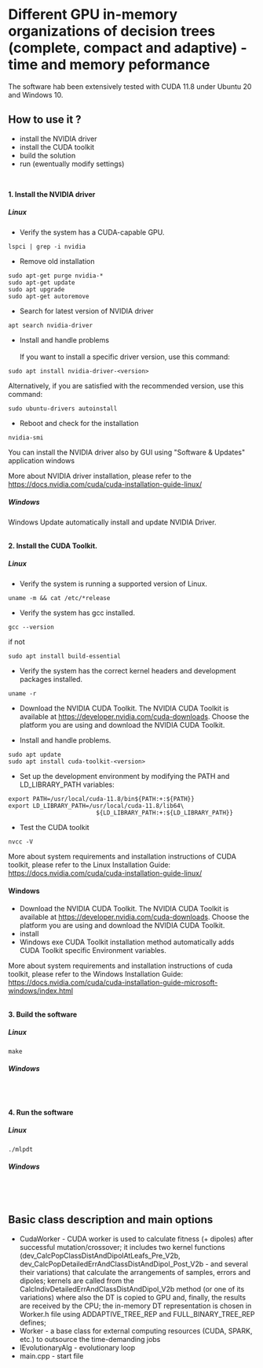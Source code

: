 # Different GPU in-memory organizations of decision trees (complete, compact and adaptive) - time and memory peformance
The software hab been extensively tested with CUDA 11.8 under Ubuntu 20 and Windows 10.

## How to use it ?
- install the NVIDIA driver
- install the CUDA toolkit
- build the solution
- run (ewentually modify settings)
<BR/>

**1. Install the NVIDIA driver**
##### Linux
- Verify the system has a CUDA-capable GPU.
```
lspci | grep -i nvidia
```

- Remove old installation
```
sudo apt-get purge nvidia-*
sudo apt-get update 
sudo apt upgrade
sudo apt-get autoremove
```

- Search for latest version of NVIDIA driver
```
apt search nvidia-driver
```

- Install and handle problems <br/>  
If you want to install a specific driver version, use this command:
```
sudo apt install nvidia-driver-<version>
```
Alternatively, if you are satisfied with the recommended version, use this command:
```
sudo ubuntu-drivers autoinstall
```

- Reboot and check for the installation
```
nvidia-smi
```

You can install the NVIDIA driver also by GUI using "Software & Updates" application windows

More about NVIDIA driver installation, please refer to the 
https://docs.nvidia.com/cuda/cuda-installation-guide-linux/

##### Windows
Windows Update automatically install and update NVIDIA Driver. <BR/><BR/>

**2. Install the CUDA Toolkit.**

##### Linux
- Verify the system is running a supported version of Linux.
```
uname -m && cat /etc/*release
```

- Verify the system has gcc installed.
```
gcc --version
```
if not
```
sudo apt install build-essential
```

- Verify the system has the correct kernel headers and development packages installed.
```
uname -r
```

- Download the NVIDIA CUDA Toolkit.
The NVIDIA CUDA Toolkit is available at https://developer.nvidia.com/cuda-downloads.
Choose the platform you are using and download the NVIDIA CUDA Toolkit.

- Install and handle problems.
```
sudo apt update
sudo apt install cuda-toolkit-<version>
```

- Set up the development environment by modifying the PATH and LD_LIBRARY_PATH variables:
```
export PATH=/usr/local/cuda-11.8/bin${PATH:+:${PATH}}
export LD_LIBRARY_PATH=/usr/local/cuda-11.8/lib64\
                         ${LD_LIBRARY_PATH:+:${LD_LIBRARY_PATH}}
```

- Test the CUDA toolkit
```
nvcc -V
```

More about system requirements and installation instructions of CUDA toolkit, please refer to the Linux Installation Guide:
https://docs.nvidia.com/cuda/cuda-installation-guide-linux/


#### Windows
- Download the NVIDIA CUDA Toolkit.
The NVIDIA CUDA Toolkit is available at https://developer.nvidia.com/cuda-downloads.
Choose the platform you are using and download the NVIDIA CUDA Toolkit.
- install
- Windows exe CUDA Toolkit installation method automatically adds CUDA Toolkit specific Environment variables.

More about system requirements and installation instructions of cuda toolkit, please refer to the Windows Installation Guide:
https://docs.nvidia.com/cuda/cuda-installation-guide-microsoft-windows/index.html<BR/><BR/>

**3. Build the software**
##### Linux
```
make
```

##### Windows
<BR/><BR/>

**4. Run the software**
##### Linux
```
./mlpdt
```

##### Windows
<BR/><BR/>


## Basic class description and main options
- CudaWorker - CUDA worker is used to calculate fitness (+ dipoles) after successful mutation/crossover; it includes two kernel functions (dev_CalcPopClassDistAndDipolAtLeafs_Pre_V2b, dev_CalcPopDetailedErrAndClassDistAndDipol_Post_V2b - and several their variations) that calculate the arrangements of samples, errors and dipoles; kernels are called from the CalcIndivDetailedErrAndClassDistAndDipol_V2b method (or one of its variations) where also the DT is copied to GPU and, finally, the results are received by the CPU; the in-memory DT representation is chosen in Worker.h file using ADDAPTIVE_TREE_REP and FULL_BINARY_TREE_REP defines;
- Worker - a base class for external computing resources (CUDA, SPARK, etc.) to outsource the time-demanding jobs
- IEvolutionaryAlg - evolutionary loop
- main.cpp - start file

